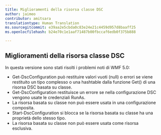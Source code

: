 ```yaml
---
title: Miglioramenti della risorsa classe DSC
author: jaimeo
contributor: amitsara
translationtype: Human Translation
ms.sourcegitcommit: e39aa2e5cbda0c83e24e21c4459d957d8baaff25
ms.openlocfilehash: b24e70c1e1aaf71487b00fbccaf6edb0f375b888

---
```


## Miglioramenti della risorsa classe DSC

In questa versione sono stati risolti i problemi noti di WMF 5.0:
* Get-DscConfiguration può restituire valori vuoti (null) o errori se viene restituito un tipo complesso o una hashtable dalla funzione Get() di una risorsa DSC basata su classe.
* Get-DscConfiguration restituisce un errore se nella configurazione DSC vengono usate le credenziali RunAs.
* La risorsa basata su classe non può essere usata in una configurazione composita.
* Start-DscConfiguration si blocca se la risorsa basata su classe ha una proprietà dello stesso tipo.
* La risorsa basata su classe non può essere usata come risorsa esclusiva.



<!--HONumber=Aug16_HO3-->


